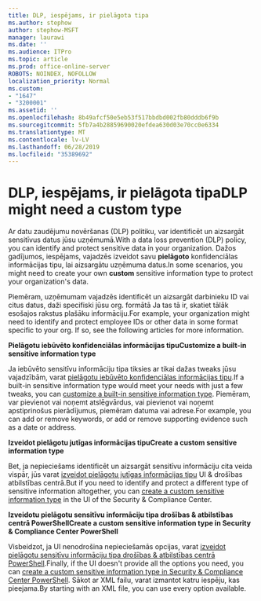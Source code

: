 ```yaml
---
title: DLP, iespējams, ir pielāgota tipa
ms.author: stephow
author: stephow-MSFT
manager: laurawi
ms.date: ''
ms.audience: ITPro
ms.topic: article
ms.prod: office-online-server
ROBOTS: NOINDEX, NOFOLLOW
localization_priority: Normal
ms.custom:
- "1647"
- "3200001"
ms.assetid: ''
ms.openlocfilehash: 8b49afcf50e5eb53f517bbdbd002fb80dddb6f9b
ms.sourcegitcommit: 5fb7a4b28859690020efdea630d03e70cc0e6334
ms.translationtype: MT
ms.contentlocale: lv-LV
ms.lasthandoff: 06/28/2019
ms.locfileid: "35389692"
---
```

# <a name="dlp-might-need-a-custom-type"></a><span data-ttu-id="987c6-102">DLP, iespējams, ir pielāgota tipa</span><span class="sxs-lookup"><span data-stu-id="987c6-102">DLP might need a custom type</span></span>

<span data-ttu-id="987c6-103">Ar datu zaudējumu novēršanas (DLP) politiku, var identificēt un aizsargāt sensitīvus datus jūsu uzņēmumā.</span><span class="sxs-lookup"><span data-stu-id="987c6-103">With a data loss prevention (DLP) policy, you can identify and protect sensitive data in your organization.</span></span> <span data-ttu-id="987c6-104">Dažos gadījumos, iespējams, vajadzēs izveidot savu **pielāgoto** konfidenciālas informācijas tipu, lai aizsargātu uzņēmuma datus.</span><span class="sxs-lookup"><span data-stu-id="987c6-104">In some scenarios, you might need to create your own **custom** sensitive information type to protect your organization's data.</span></span>

<span data-ttu-id="987c6-105">Piemēram, uzņēmumam vajadzēs identificēt un aizsargāt darbinieku ID vai citus datus, daži specifiski jūsu org. formātā Ja tas tā ir, skatiet tālāk esošajos rakstus plašāku informāciju.</span><span class="sxs-lookup"><span data-stu-id="987c6-105">For example, your organization might need to identify and protect employee IDs or other data in some format specific to your org. If so, see the following articles for more information.</span></span>
  
 <span data-ttu-id="987c6-106">**Pielāgotu iebūvēto konfidenciālas informācijas tipu**</span><span class="sxs-lookup"><span data-stu-id="987c6-106">**Customize a built-in sensitive information type**</span></span>
  
<span data-ttu-id="987c6-107">Ja iebūvēto sensitīvu informāciju tipa tiksies ar tikai dažas tweaks jūsu vajadzībām, varat [pielāgotu iebūvēto konfidenciālas informācijas tipu](https://docs.microsoft.com/office365/securitycompliance/customize-a-built-in-sensitive-information-type).</span><span class="sxs-lookup"><span data-stu-id="987c6-107">If a built-in sensitive information type would meet your needs with just a few tweaks, you can [customize a built-in sensitive information type](https://docs.microsoft.com/office365/securitycompliance/customize-a-built-in-sensitive-information-type).</span></span> <span data-ttu-id="987c6-108">Piemēram, var pievienot vai noņemt atslēgvārdus, vai pievienot vai noņemt apstiprinošus pierādījumus, piemēram datuma vai adrese.</span><span class="sxs-lookup"><span data-stu-id="987c6-108">For example, you can add or remove keywords, or add or remove supporting evidence such as a date or address.</span></span>
  
 <span data-ttu-id="987c6-109">**Izveidot pielāgotu jutīgas informācijas tipu**</span><span class="sxs-lookup"><span data-stu-id="987c6-109">**Create a custom sensitive information type**</span></span>
  
<span data-ttu-id="987c6-110">Bet, ja nepieciešams identificēt un aizsargāt sensitīvu informāciju cita veida vispār, jūs varat [izveidot pielāgotu jutīgas informācijas tipu](https://docs.microsoft.com/office365/securitycompliance/create-a-custom-sensitive-information-type) UI & drošības atbilstības centrā.</span><span class="sxs-lookup"><span data-stu-id="987c6-110">But if you need to identify and protect a different type of sensitive information altogether, you can [create a custom sensitive information type](https://docs.microsoft.com/office365/securitycompliance/create-a-custom-sensitive-information-type) in the UI of the Security & Compliance Center.</span></span>
  
<span data-ttu-id="987c6-111">**Izveidotu pielāgotu sensitīvu informāciju tipa drošības & atbilstības centrā PowerShell**</span><span class="sxs-lookup"><span data-stu-id="987c6-111">**Create a custom sensitive information type in Security & Compliance Center PowerShell**</span></span>

<span data-ttu-id="987c6-112">Visbeidzot, ja UI nenodrošina nepieciešamās opcijas, varat [izveidot pielāgotu sensitīvu informāciju tipa drošības & atbilstības centrā PowerShell](https://docs.microsoft.com/office365/securitycompliance/create-a-custom-sensitive-information-type-in-scc-powershell).</span><span class="sxs-lookup"><span data-stu-id="987c6-112">Finally, if the UI doesn't provide all the options you need, you can [create a custom sensitive information type in Security & Compliance Center PowerShell](https://docs.microsoft.com/office365/securitycompliance/create-a-custom-sensitive-information-type-in-scc-powershell).</span></span> <span data-ttu-id="987c6-113">Sākot ar XML failu, varat izmantot katru iespēju, kas pieejama.</span><span class="sxs-lookup"><span data-stu-id="987c6-113">By starting with an XML file, you can use every option available.</span></span>
